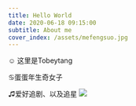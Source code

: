 ```yaml
---
title: Hello World
date: 2020-06-18 09:15:00
subtitle: About me
cover_index: /assets/mefengsuo.jpg
---
```


☺ 这里是Tobeytang

♋蛋蛋年生奇女子

♫爱好追剧、以及追星
<img src="/assets/me1--.jpg">